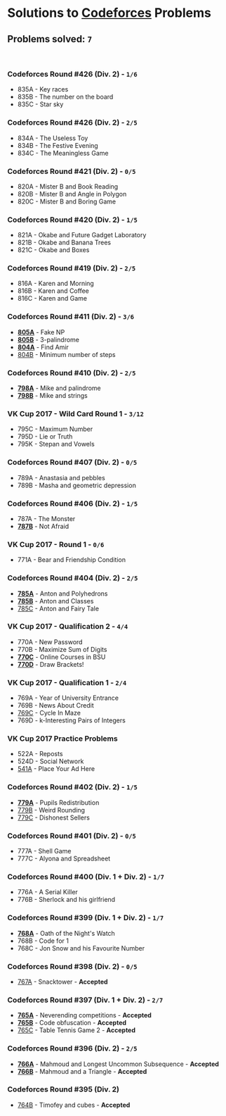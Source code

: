 # Solutions to [Codeforces](http://codeforces.com) Problems
## Problems solved: `7`

<br>

### Codeforces Round #426 (Div. 2) - `1/6`
- 835A - Key races
- 835B - The number on the board
- 835C - Star sky

### Codeforces Round #426 (Div. 2) - `2/5`
- 834A - The Useless Toy
- 834B - The Festive Evening
- 834C - The Meaningless Game

### Codeforces Round #421 (Div. 2) - `0/5`
- 820A - Mister B and Book Reading
- 820B - Mister B and Angle in Polygon
- 820C - Mister B and Boring Game

### Codeforces Round #420 (Div. 2) - `1/5`
- 821A - Okabe and Future Gadget Laboratory
- 821B - Okabe and Banana Trees
- 821C - Okabe and Boxes

### Codeforces Round #419 (Div. 2) - `2/5`
- 816A - Karen and Morning
- 816B - Karen and Coffee
- 816C - Karen and Game

### Codeforces Round #411 (Div. 2) - `3/6`
- **[805A](https://github.com/kantuni/Codeforces/tree/master/805A)** - Fake NP
- **[805B](https://github.com/kantuni/Codeforces/tree/master/805B)** - 3-palindrome
- **[804A](https://github.com/kantuni/Codeforces/tree/master/804A)** - Find Amir
- [804B](https://github.com/kantuni/Codeforces/tree/master/804B) - Minimum number of steps

### Codeforces Round #410 (Div. 2) - `2/5`
- **[798A](https://github.com/kantuni/Codeforces/tree/master/798A)** - Mike and palindrome
- **[798B](https://github.com/kantuni/Codeforces/tree/master/798B)** - Mike and strings

### VK Cup 2017 - Wild Card Round 1 - `3/12`
- 795C - Maximum Number
- 795D - Lie or Truth
- 795K - Stepan and Vowels

### Codeforces Round #407 (Div. 2) - `0/5`
- 789A - Anastasia and pebbles
- 789B - Masha and geometric depression

### Codeforces Round #406 (Div. 2) - `1/5`
- 787A - The Monster
- **[787B](https://github.com/kantuni/Codeforces/blob/master/787B)** - Not Afraid

### VK Cup 2017 - Round 1 - `0/6`
- 771A - Bear and Friendship Condition

### Codeforces Round #404 (Div. 2) - `2/5`
- **[785A](https://github.com/kantuni/Codeforces/blob/master/785A)** - Anton and Polyhedrons
- **[785B](https://github.com/kantuni/Codeforces/blob/master/785B)** - Anton and Classes
- [785C](https://github.com/kantuni/Codeforces/blob/master/785C) - Anton and Fairy Tale

### VK Cup 2017 - Qualification 2 - `4/4`
- 770A - New Password
- 770B - Maximize Sum of Digits
- **[770C](https://github.com/kantuni/Codeforces/tree/master/770C)** - Online Courses in BSU
- **[770D](https://github.com/kantuni/Codeforces/tree/master/770D)** - Draw Brackets!

### VK Cup 2017 - Qualification 1 - `2/4`
- 769A - Year of University Entrance
- 769B - News About Credit
- [769C](https://github.com/kantuni/Codeforces/tree/master/769C) - Cycle In Maze
- 769D - k-Interesting Pairs of Integers

### VK Cup 2017 Practice Problems
- 522A - Reposts
- 524D - Social Network
- [541A](https://github.com/kantuni/Codeforces/tree/master/541A) - Place Your Ad Here

### Codeforces Round #402 (Div. 2) - `1/5`
- **[779A](https://github.com/kantuni/Codeforces/tree/master/779A)** - Pupils Redistribution
- [779B](https://github.com/kantuni/Codeforces/tree/master/779B) - Weird Rounding
- [779C](https://github.com/kantuni/Codeforces/tree/master/779C) - Dishonest Sellers

### Codeforces Round #401 (Div. 2) - `0/5`
- 777A - Shell Game
- 777C - Alyona and Spreadsheet

### Codeforces Round #400 (Div. 1 + Div. 2) - `1/7`
- 776A - A Serial Killer
- 776B - Sherlock and his girlfriend

### Codeforces Round #399 (Div. 1 + Div. 2) - `1/7`
- **[768A](https://github.com/kantuni/Codeforces/tree/master/768A)** - Oath of the Night's Watch
- 768B - Code for 1
- 768C - Jon Snow and his Favourite Number

### Codeforces Round #398 (Div. 2) - `0/5`
- [767A](https://github.com/kantuni/Codeforces/tree/master/767A) - Snacktower - **Accepted**

### Codeforces Round #397 (Div. 1 + Div. 2) - `2/7`
- **[765A](https://github.com/kantuni/Codeforces/tree/master/765A)** - Neverending competitions - **Accepted**
- **[765B](https://github.com/kantuni/Codeforces/tree/master/765B)** - Code obfuscation - **Accepted**
- [765C](https://github.com/kantuni/Codeforces/tree/master/765C) - Table Tennis Game 2 - **Accepted**

### Codeforces Round #396 (Div. 2) - `2/5`
- **[766A](https://github.com/kantuni/Codeforces/tree/master/766A)** - Mahmoud and Longest Uncommon Subsequence - **Accepted**
- **[766B](https://github.com/kantuni/Codeforces/tree/master/766B)** - Mahmoud and a Triangle - **Accepted**

### Codeforces Round #395 (Div. 2)
- [764B](https://github.com/kantuni/Codeforces/tree/master/764B) - Timofey and cubes - **Accepted**
